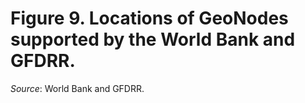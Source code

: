 # Figure 9. Locations of GeoNodes supported by the World Bank and GFDRR.
*Source*: World Bank and GFDRR.